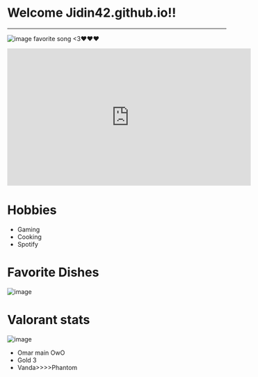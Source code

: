 # Welcome Jidin42.github.io!!
---

![image](https://user-images.githubusercontent.com/118147715/203200842-fea7c373-e36e-4bed-b10b-3a6e7800f022.png) favorite song <3❤❤❤

<iframe width="560" height="315" src="https://www.youtube.com/embed/qU9mHegkTc4" title="YouTube video player" frameborder="0" allow="accelerometer; autoplay; clipboard-write; encrypted-media; gyroscope; picture-in-picture" allowfullscreen></iframe>

# Hobbies 
- Gaming
- Cooking
- Spotify

# Favorite Dishes
![image](https://user-images.githubusercontent.com/118147715/203209715-134d5643-adb7-4259-b7a9-d8f9ea87f238.png)


# Valorant stats 

![image](https://user-images.githubusercontent.com/118147715/203208866-381bce45-fc62-4e7e-8089-8df0adf6a37d.png) 
- Omar main OwO
- Gold 3
- Vanda>>>>Phantom

